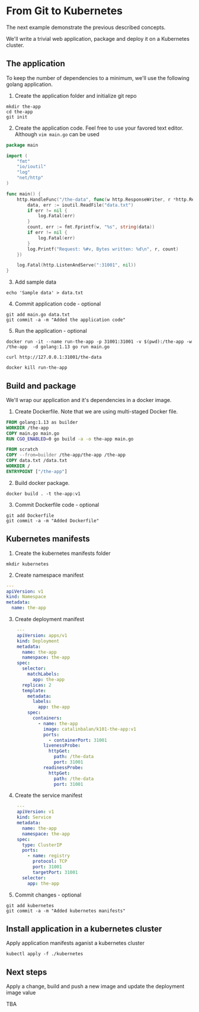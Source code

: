 # From Git to Kubernetes

The next example demonstrate the previous described concepts.

We'll write a trivial web application, package and deploy it on a Kubernetes cluster. 

## The application
To keep the number of dependencies to a minimum, we'll use the following golang application.

 1. Create the application folder and initialize git repo
```
mkdir the-app
cd the-app
git init
``` 
 
 2. Create the application code. Feel free to use your favored text editor. Although `vim main.go` can be used
```go
package main

import (
    "fmt"
    "io/ioutil"
    "log"
    "net/http"
)

func main() {
    http.HandleFunc("/the-data", func(w http.ResponseWriter, r *http.Request) {
        data, err := ioutil.ReadFile("data.txt")
        if err != nil {
            log.Fatal(err)
        }
        count, err := fmt.Fprintf(w, "%s", string(data))
        if err != nil {
            log.Fatal(err)
        }
        log.Printf("Request: %#v, Bytes written: %d\n", r, count)
    })

    log.Fatal(http.ListenAndServe(":31001", nil))
}
```

 3. Add sample data
```
echo 'Sample data' > data.txt
```

 4. Commit application code - optional
```
git add main.go data.txt    
git commit -a -m "Added the application code"
```

 5. Run the application - optional 
```
docker run -it --name run-the-app -p 31001:31001 -v $(pwd):/the-app -w /the-app  -d golang:1.13 go run main.go

curl http://127.0.0.1:31001/the-data

docker kill run-the-app
``` 

## Build and package
We'll wrap our application and it's dependencies in a docker image.

1. Create Dockerfile. Note that we are using multi-staged Docker file.
```dockerfile
FROM golang:1.13 as builder
WORKDIR /the-app
COPY main.go main.go
RUN CGO_ENABLED=0 go build -a -o the-app main.go

FROM scratch
COPY --from=builder /the-app/the-app /the-app
COPY data.txt /data.txt
WORKDIR /
ENTRYPOINT ["/the-app"]
```

2. Build docker package.
```
docker build . -t the-app:v1
```

3. Commit Dockerfile code - optional

```
git add Dockerfile    
git commit -a -m "Added Dockerfile"
```
    
## Kubernetes manifests

1. Create the kubernetes manifests folder
```
mkdir kubernetes
```
  
2. Create namespace manifest

```yaml
---
apiVersion: v1
kind: Namespace
metadata:
  name: the-app
```
      
3. Create deployment manifest
```yaml
    ---
    apiVersion: apps/v1
    kind: Deployment
    metadata:
      name: the-app
      namespace: the-app
    spec:
      selector:
        matchLabels:
          app: the-app
      replicas: 2
      template:
        metadata:
          labels:
            app: the-app
        spec:
          containers:
            - name: the-app
              image: catalinbalan/k101-the-app:v1
              ports:
                - containerPort: 31001
              livenessProbe:
                httpGet:
                  path: /the-data
                  port: 31001
              readinessProbe:
                httpGet:
                  path: /the-data
                  port: 31001
```

4. Create the service manifest
```yaml
    ---
    apiVersion: v1
    kind: Service
    metadata:
      name: the-app
      namespace: the-app
    spec:
      type: ClusterIP
      ports:
        - name: registry
          protocol: TCP
          port: 31001
          targetPort: 31001
      selector:
        app: the-app
```

5. Commit changes - optional
```
git add kubernetes 
git commit -a -m "Added kubernetes manifests"   
```


## Install application in a kubernetes cluster
Apply application manifests aganist a kubernetes cluster
```
kubectl apply -f ./kubernetes
```

## Next steps
Apply a change, build and push a new image and update the deployment image value

TBA